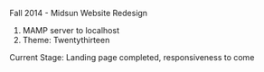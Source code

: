 Fall 2014 - Midsun Website Redesign

1. MAMP server to localhost 
2. Theme: Twentythirteen 

Current Stage: 
Landing page completed, responsiveness to come 
